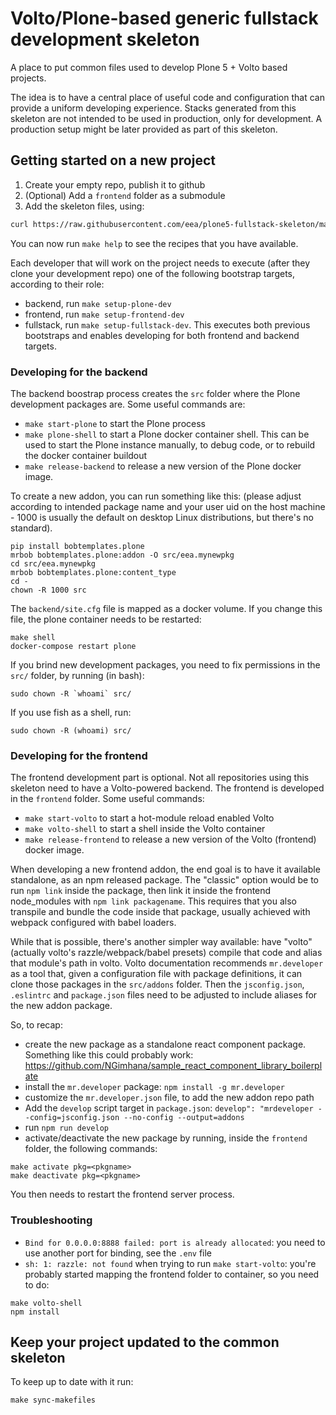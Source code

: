# Volto/Plone-based generic fullstack development skeleton

A place to put common files used to develop Plone 5 + Volto based projects. 

The idea is to have a central place of useful code and configuration that can
provide a uniform developing experience. Stacks generated from this skeleton are not intended to be used in production, only for development. A production setup might be later provided as part of this skeleton.

## Getting started on a new project

1. Create your empty repo, publish it to github
2. (Optional) Add a `frontend` folder as a submodule
3. Add the skeleton files, using:

```sh
curl https://raw.githubusercontent.com/eea/plone5-fullstack-skeleton/master/setup.sh | bash -s
```

You can now run `make help` to see the recipes that you have available.

Each developer that will work on the project needs to execute (after they clone your development repo) one of the following bootstrap targets, according to their role:

- backend, run `make setup-plone-dev`
- frontend, run `make setup-frontend-dev`
- fullstack, run `make setup-fullstack-dev`. This executes both previous bootstraps and enables developing for both frontend and backend targets.

### Developing for the backend

The backend boostrap process creates the `src` folder where the Plone development packages are. Some useful commands are:

- `make start-plone` to start the Plone process
- `make plone-shell` to start a Plone docker container shell. This can be used to start the Plone instance manually, to debug code, or to rebuild the docker container buildout
- `make release-backend` to release a new version of the Plone docker image.

To create a new addon, you can run something like this: (please adjust according to intended package name and your user uid on the host machine - 1000 is usually the default on desktop Linux distributions, but there's no standard).

```
pip install bobtemplates.plone
mrbob bobtemplates.plone:addon -O src/eea.mynewpkg
cd src/eea.mynewpkg
mrbob bobtemplates.plone:content_type
cd -
chown -R 1000 src
```

The `backend/site.cfg` file is mapped as a docker volume. If you change this file, the plone container needs to be restarted:

```
make shell
docker-compose restart plone
```
If you brind new development packages, you need to fix permissions in the `src/` folder, by running (in bash):
```
sudo chown -R `whoami` src/
```

If you use fish as a shell, run:

```
sudo chown -R (whoami) src/
```

### Developing for the frontend

The frontend development part is optional. Not all repositories using this skeleton need to have a Volto-powered backend. The frontend is developed in the `frontend` folder. Some useful commands:

- `make start-volto` to start a hot-module reload enabled Volto
- `make volto-shell` to start a shell inside the Volto container
- `make release-frontend` to release a new version of the Volto (frontend) docker image.

When developing a new frontend addon, the end goal is to have it available standalone, as an npm released package. The "classic" option would be to run `npm link` inside the package, then link it inside the frontend node_modules with `npm link packagename`. This requires that you also transpile and bundle the code inside that package, usually achieved with webpack configured with babel loaders.

While that is possible, there's another simpler way available: have "volto" (actually volto's razzle/webpack/babel presets) compile that code and alias that module's path in volto. Volto documentation recommends `mr.developer` as a tool that, given a configuration file with package definitions, it can clone those packages in the `src/addons` folder. Then the `jsconfig.json`, `.eslintrc` and `package.json` files need to be adjusted to include aliases for the new addon package. 

So, to recap:

- create the new package as a standalone react component package. Something like this could probably work: https://github.com/NGimhana/sample_react_component_library_boilerplate
- install the `mr.developer` package: `npm install -g mr.developer`
- customize the `mr.developer.json` file, to add the new addon repo path
- Add the `develop` script target in `package.json`: `develop": "mrdeveloper --config=jsconfig.json --no-config --output=addons`
- run `npm run develop`
- activate/deactivate the new package by running, inside the `frontend` folder, the following commands:

```
make activate pkg=<pkgname>
make deactivate pkg=<pkgname>
```
You then needs to restart the frontend server process.

### Troubleshooting

- `Bind for 0.0.0.0:8888 failed: port is already allocated`: you need to use another port for binding, see the `.env` file
- `sh: 1: razzle: not found` when trying to run `make start-volto`: you're probably started mapping the frontend folder to container, so you need to do:

```
make volto-shell
npm install
```

## Keep your project updated to the common skeleton

To keep up to date with it run:

```
make sync-makefiles
```
